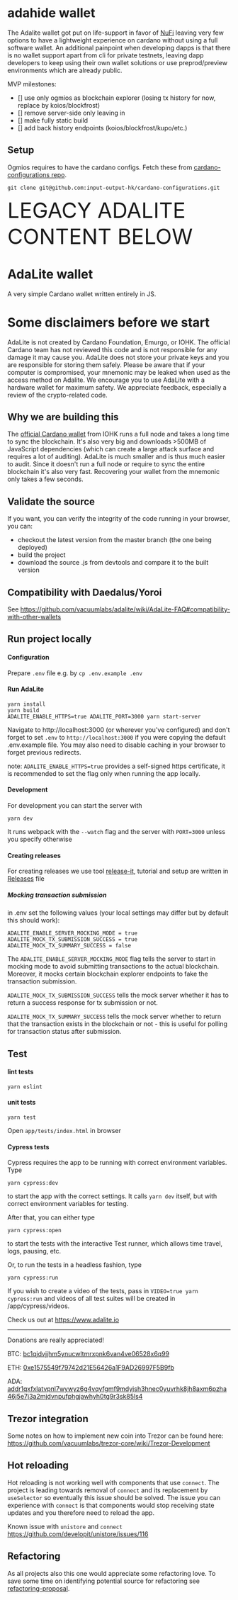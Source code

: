 # adahide wallet

The Adalite wallet got put on life-support in favor of [NuFi](https://nu.fi) leaving very few options to have a lightweight experience on cardano without using a full software wallet.
An additional painpoint when developing dapps is that there is no wallet support apart from cli for private testnets, leaving dapp developers to keep using their own wallet solutions or use preprod/preview environments which are already public.

MVP milestones:

- [] use only ogmios as blockchain explorer (losing tx history for now, replace by koios/blockfrost)
- [] remove server-side only leaving in
- [] make fully static build
- [] add back history endpoints (koios/blockfrost/kupo/etc.)

## Setup

Ogmios requires to have the cardano configs. Fetch these from [cardano-configurations repo](https://github.com/input-output-hk/cardano-configurations).

```
git clone git@github.com:input-output-hk/cardano-configurations.git
```

<font size="30">LEGACY ADALITE CONTENT BELOW</font>

# AdaLite wallet

A very simple Cardano wallet written entirely in JS.

# Some disclaimers before we start

AdaLite is not created by Cardano Foundation, Emurgo, or IOHK. The official Cardano team has not reviewed this code and is not responsible for any damage it may cause you. AdaLite does not store your private keys and you are responsible for storing them safely. Please be aware that if your computer is compromised, your mnemonic may be leaked when used as the access method on Adalite. We encourage you to use AdaLite with a hardware wallet for maximum safety. We appreciate feedback, especially a review of the crypto-related code.

## Why we are building this

The [official Cardano wallet](https://github.com/input-output-hk/daedalus) from IOHK runs a full node and takes a long time to sync the blockchain. It's also very big and downloads >500MB of JavaScript dependencies (which can create a large attack surface and requires a lot of auditing). AdaLite is much smaller and is thus much easier to audit. Since it doesn't run a full node or require to sync the entire blockchain it's also very fast. Recovering your wallet from the mnemonic only takes a few seconds.

## Validate the source

If you want, you can verify the integrity of the code running in your browser, you can:

- checkout the latest version from the master branch (the one being deployed)
- build the project
- download the source .js from devtools and compare it to the built version

## Compatibility with Daedalus/Yoroi

See https://github.com/vacuumlabs/adalite/wiki/AdaLite-FAQ#compatibility-with-other-wallets

## Run project locally

#### Configuration

Prepare `.env` file
e.g. by `cp .env.example .env`

#### Run AdaLite

```
yarn install
yarn build
ADALITE_ENABLE_HTTPS=true ADALITE_PORT=3000 yarn start-server
```

Navigate to http://localhost:3000 (or wherever you've configured) and don't forget to set `.env` to `http://localhost:3000` if you were copying the default .env.example file. You may also need to disable caching in your browser to forget previous redirects.

note: `ADALITE_ENABLE_HTTPS=true` provides a self-signed https certificate, it is recommended to set the flag only when running the app locally.

#### Development

For development you can start the server with

```
yarn dev
```

It runs webpack with the `--watch` flag and the server with `PORT=3000` unless you specify otherwise

#### Creating releases

For creating releases we use tool [release-it](https://webpro.github.io/release-it/), tutorial and setup are written in [Releases](RELEASES.md) file

##### Mocking transaction submission

in .env set the following values (your local settings may differ but by default this should work):

```
ADALITE_ENABLE_SERVER_MOCKING_MODE = true
ADALITE_MOCK_TX_SUBMISSION_SUCCESS = true
ADALITE_MOCK_TX_SUMMARY_SUCCESS = false
```

The `ADALITE_ENABLE_SERVER_MOCKING_MODE` flag tells the server to start in mocking mode to avoid submitting transactions to the actual blockchain. Moreover, it mocks certain blockchain explorer endpoints to fake the transaction submission.

`ADALITE_MOCK_TX_SUBMISSION_SUCCESS` tells the mock server whether it has to return a success response for tx submission or not.

`ADALITE_MOCK_TX_SUMMARY_SUCCESS` tells the mock server whether to return that the transaction exists in the blockchain or not - this is useful for polling for transaction status after submission.

## Test

#### lint tests

```
yarn eslint
```

#### unit tests

```
yarn test
```

Open `app/tests/index.html` in browser

#### Cypress tests

Cypress requires the app to be running with correct environment variables. Type

```
yarn cypress:dev
```

to start the app with the correct settings. It calls `yarn dev` itself, but with correct environment variables for testing.

After that, you can either type

```
yarn cypress:open
```

to start the tests with the interactive Test runner, which allows time travel, logs, pausing, etc.

Or, to run the tests in a headless fashion, type

```
yarn cypress:run
```

If you wish to create a video of the tests, pass in `VIDEO=true yarn cypress:run` and videos of all test suites will be created in /app/cypress/videos.

Check us out at https://www.adalite.io

---

Donations are really appreciated!

BTC: [bc1qjdvjjhm5ynucwltmrxpnk6van4ve06528x6q99](https://www.blockchain.com/btc/address/bc1qjdvjjhm5ynucwltmrxpnk6van4ve06528x6q99)

ETH: [0xe1575549f79742d21E56426a1F9AD26997F5B9fb](https://etherscan.io/address/0xe1575549f79742d21E56426a1F9AD26997F5B9fb)

ADA: [addr1qxfxlatvpnl7wywyz6g4vqyfgmf9mdyjsh3hnec0yuvrhk8jh8axm6pzha46j5e7j3a2mjdvnpufphgjawhyh0tg9r3sk85ls4](https://cardanoexplorer.com/address/addr1qxfxlatvpnl7wywyz6g4vqyfgmf9mdyjsh3hnec0yuvrhk8jh8axm6pzha46j5e7j3a2mjdvnpufphgjawhyh0tg9r3sk85ls4)

## Trezor integration

Some notes on how to implement new coin into Trezor can be found here: https://github.com/vacuumlabs/trezor-core/wiki/Trezor-Development

## Hot reloading

Hot reloading is not working well with components that use `connect`. The project is leading towards removal of `connect` and its
replacement by `useSelector` so eventually this issue should be solved.
The issue you can experience with `connect` is that components would stop receiving state updates and you therefore need to reload the app.

Known issue with `unistore` and `connect`
https://github.com/developit/unistore/issues/116

## Refactoring

As all projects also this one would appreciate some refactoring love. To save some time on identifying potential source for refactoring
see [refactoring-proposal](https://docs.google.com/document/d/1rlEI2KvzVmWMgITuK86YEN_WVjH8h6fJH9EvZN9Isko/edit?usp=sharing).
